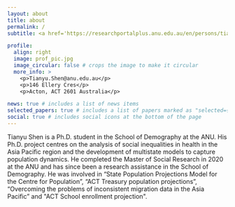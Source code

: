 ```yaml
---
layout: about
title: about
permalink: /
subtitle: <a href='https://researchportalplus.anu.edu.au/en/persons/tianyu-shen'>Australian National University</a> 

profile:
  align: right
  image: prof_pic.jpg
  image_circular: false # crops the image to make it circular
  more_info: >
    <p>Tianyu.Shen@anu.edu.au</p>
    <p>146 Ellery Cres</p>
    <p>Acton, ACT 2601 Australia</p>

news: true # includes a list of news items
selected_papers: true # includes a list of papers marked as "selected={true}"
social: true # includes social icons at the bottom of the page
---
```


Tianyu Shen is a Ph.D. student in the School of Demography at the ANU. His Ph.D. project centres on the analysis of social inequalities in health in the Asia Pacific region and the development of multistate models to capture population dynamics. He completed the Master of Social Research in 2020 at the ANU and has since been a research assistance in the School of Demography. He was involved in “State Population Projections Model for the Centre for Population”, “ACT Treasury population projections”, “Overcoming the problems of inconsistent migration data in the Asia Pacific” and "ACT School enrollment projection".

<!-- Write your biography here. Tell the world about yourself. Link to your favorite [subreddit](http://reddit.com). You can put a picture in, too. The code is already in, just name your picture `prof_pic.jpg` and put it in the `img/` folder.
# 
# Put your address / P.O. box / other info right below your picture. You can also disable any of these elements by editing `profile` property of the YAML header of your `_pages/about.md`. Edit `_bibliography/papers.bib` and Jekyll will render your [publications page](/al-folio/publications/) automatically.
# 
# Link to your social media connections, too. This theme is set up to use [Font Awesome icons](https://fontawesome.com/) and [Academicons](https://jpswalsh.github.io/academicons/), like the ones below. Add your Facebook, Twitter, LinkedIn, Google Scholar, or just disable all of them.-->
